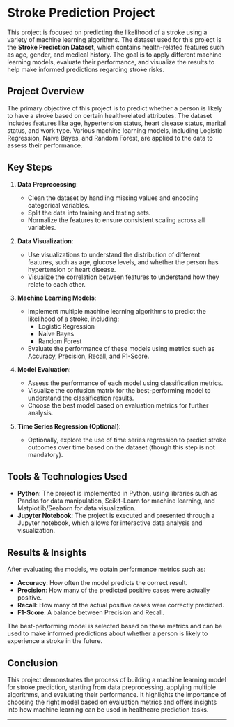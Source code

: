 # Stroke Prediction Project

This project is focused on predicting the likelihood of a stroke using a variety of machine learning algorithms. The dataset used for this project is the **Stroke Prediction Dataset**, which contains health-related features such as age, gender, and medical history. The goal is to apply different machine learning models, evaluate their performance, and visualize the results to help make informed predictions regarding stroke risks.

## Project Overview

The primary objective of this project is to predict whether a person is likely to have a stroke based on certain health-related attributes. The dataset includes features like age, hypertension status, heart disease status, marital status, and work type. Various machine learning models, including Logistic Regression, Naive Bayes, and Random Forest, are applied to the data to assess their performance.

## Key Steps

1. **Data Preprocessing**: 
   - Clean the dataset by handling missing values and encoding categorical variables.
   - Split the data into training and testing sets.
   - Normalize the features to ensure consistent scaling across all variables.

2. **Data Visualization**: 
   - Use visualizations to understand the distribution of different features, such as age, glucose levels, and whether the person has hypertension or heart disease.
   - Visualize the correlation between features to understand how they relate to each other.

3. **Machine Learning Models**: 
   - Implement multiple machine learning algorithms to predict the likelihood of a stroke, including:
     - Logistic Regression
     - Naive Bayes
     - Random Forest
   - Evaluate the performance of these models using metrics such as Accuracy, Precision, Recall, and F1-Score.

4. **Model Evaluation**: 
   - Assess the performance of each model using classification metrics.
   - Visualize the confusion matrix for the best-performing model to understand the classification results.
   - Choose the best model based on evaluation metrics for further analysis.

5. **Time Series Regression (Optional)**: 
   - Optionally, explore the use of time series regression to predict stroke outcomes over time based on the dataset (though this step is not mandatory).

## Tools & Technologies Used

- **Python**: The project is implemented in Python, using libraries such as Pandas for data manipulation, Scikit-Learn for machine learning, and Matplotlib/Seaborn for data visualization.
- **Jupyter Notebook**: The project is executed and presented through a Jupyter notebook, which allows for interactive data analysis and visualization.

## Results & Insights

After evaluating the models, we obtain performance metrics such as:
- **Accuracy**: How often the model predicts the correct result.
- **Precision**: How many of the predicted positive cases were actually positive.
- **Recall**: How many of the actual positive cases were correctly predicted.
- **F1-Score**: A balance between Precision and Recall.

The best-performing model is selected based on these metrics and can be used to make informed predictions about whether a person is likely to experience a stroke in the future.

## Conclusion

This project demonstrates the process of building a machine learning model for stroke prediction, starting from data preprocessing, applying multiple algorithms, and evaluating their performance. It highlights the importance of choosing the right model based on evaluation metrics and offers insights into how machine learning can be used in healthcare prediction tasks.

---
